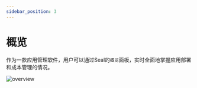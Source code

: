 ```yaml
---
sidebar_position: 3
---
```



# 概览

作为一款应用管理软件，用户可以通过Seal的`概览`面板，实时全面地掌握应用部署和成本管理的情况。

![overview](/img/overview.png)
